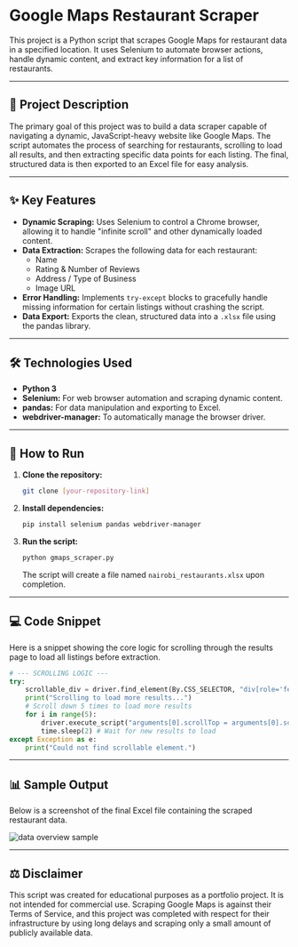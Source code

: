 # Google Maps Restaurant Scraper

This project is a Python script that scrapes Google Maps for restaurant data in a specified location. It uses Selenium to automate browser actions, handle dynamic content, and extract key information for a list of restaurants.

---

## 📜 Project Description

The primary goal of this project was to build a data scraper capable of navigating a dynamic, JavaScript-heavy website like Google Maps. The script automates the process of searching for restaurants, scrolling to load all results, and then extracting specific data points for each listing. The final, structured data is then exported to an Excel file for easy analysis.

---

## ✨ Key Features

- **Dynamic Scraping:** Uses Selenium to control a Chrome browser, allowing it to handle "infinite scroll" and other dynamically loaded content.
- **Data Extraction:** Scrapes the following data for each restaurant:
    - Name
    - Rating & Number of Reviews
    - Address / Type of Business
    - Image URL
- **Error Handling:** Implements `try-except` blocks to gracefully handle missing information for certain listings without crashing the script.
- **Data Export:** Exports the clean, structured data into a `.xlsx` file using the pandas library.

---

## 🛠️ Technologies Used

- **Python 3**
- **Selenium:** For web browser automation and scraping dynamic content.
- **pandas:** For data manipulation and exporting to Excel.
- **webdriver-manager:** To automatically manage the browser driver.

---

## 🚀 How to Run

1.  **Clone the repository:**
    ```bash
    git clone [your-repository-link]
    ```
2.  **Install dependencies:**
    ```bash
    pip install selenium pandas webdriver-manager
    ```
3.  **Run the script:**
    ```bash
    python gmaps_scraper.py
    ```
    The script will create a file named `nairobi_restaurants.xlsx` upon completion.

---

## 💻 Code Snippet

Here is a snippet showing the core logic for scrolling through the results page to load all listings before extraction.

```python
# --- SCROLLING LOGIC ---
try:
    scrollable_div = driver.find_element(By.CSS_SELECTOR, "div[role='feed']")
    print("Scrolling to load more results...")
    # Scroll down 5 times to load more results
    for i in range(5):
        driver.execute_script("arguments[0].scrollTop = arguments[0].scrollHeight", scrollable_div)
        time.sleep(2) # Wait for new results to load
except Exception as e:
    print("Could not find scrollable element.")
```
---
## 📊 Sample Output

Below is a screenshot of the final Excel file containing the scraped restaurant data.

![data overview sample](https://github.com/user-attachments/assets/2f52adee-d289-4d72-a834-676c6bca2306)

---
## ⚖️ Disclaimer

This script was created for educational purposes as a portfolio project. It is not intended for commercial use. Scraping Google Maps is against their Terms of Service, and this project was completed with respect for their infrastructure by using long delays and scraping only a small amount of publicly available data.

